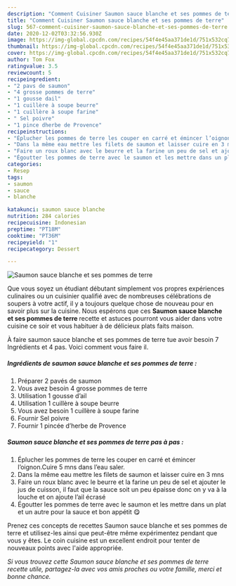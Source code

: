 ```yaml
---
description: "Comment Cuisiner Saumon sauce blanche et ses pommes de terre"
title: "Comment Cuisiner Saumon sauce blanche et ses pommes de terre"
slug: 567-comment-cuisiner-saumon-sauce-blanche-et-ses-pommes-de-terre
date: 2020-12-02T03:32:56.930Z
image: https://img-global.cpcdn.com/recipes/54f4e45aa371de1d/751x532cq70/saumon-sauce-blanche-et-ses-pommes-de-terre-photo-principale-de-la-recette.jpg
thumbnail: https://img-global.cpcdn.com/recipes/54f4e45aa371de1d/751x532cq70/saumon-sauce-blanche-et-ses-pommes-de-terre-photo-principale-de-la-recette.jpg
cover: https://img-global.cpcdn.com/recipes/54f4e45aa371de1d/751x532cq70/saumon-sauce-blanche-et-ses-pommes-de-terre-photo-principale-de-la-recette.jpg
author: Tom Fox
ratingvalue: 3.5
reviewcount: 5
recipeingredient:
- "2 pavs de saumon"
- "4 grosse pommes de terre"
- "1 gousse dail"
- "1 cuillère à soupe beurre"
- "1 cuillère à soupe farine"
- " Sel poivre"
- "1 pince dherbe de Provence"
recipeinstructions:
- "Éplucher les pommes de terre les couper en carré et émincer l’oignon.Cuire 5 mns dans l’eau saler."
- "Dans la même eau mettre les filets de saumon et laisser cuire en 3 mns"
- "Faire un roux blanc avec le beurre et la farine un peu de sel et ajouter le jus de cuisson, il faut que la sauce soit un peu épaisse donc on y va à la louche et on ajoute l’ail écrasé"
- "Égoutter les pommes de terre avec le saumon et les mettre dans un plat et un autre pour la sauce et bon appétit 😋"
categories:
- Resep
tags:
- saumon
- sauce
- blanche

katakunci: saumon sauce blanche 
nutrition: 284 calories
recipecuisine: Indonesian
preptime: "PT18M"
cooktime: "PT36M"
recipeyield: "1"
recipecategory: Dessert

---
```



![Saumon sauce blanche et ses pommes de terre](https://img-global.cpcdn.com/recipes/54f4e45aa371de1d/751x532cq70/saumon-sauce-blanche-et-ses-pommes-de-terre-photo-principale-de-la-recette.jpg)

Que vous soyez un étudiant débutant simplement vos propres expériences culinaires ou un cuisinier qualifié avec de nombreuses célébrations de soupers à votre actif, il y a toujours quelque chose de nouveau pour en savoir plus sur la cuisine. Nous espérons que ces <strong> Saumon sauce blanche et ses pommes de terre </strong> recette et astuces pourront vous aider dans votre cuisine ce soir et vous habituer à de délicieux plats faits maison.

<!--inarticleads1-->

À faire saumon sauce blanche et ses pommes de terre tue avoir besoin 7 Ingrédients et 4 pas. Voici comment vous faire il.

##### Ingrédients de saumon sauce blanche et ses pommes de terre :

1. Préparer 2 pavés de saumon
1. Vous avez besoin 4 grosse pommes de terre
1. Utilisation 1 gousse d’ail
1. Utilisation 1 cuillère à soupe beurre
1. Vous avez besoin 1 cuillère à soupe farine
1. Fournir  Sel poivre
1. Fournir 1 pincée d’herbe de Provence




<!--inarticleads2-->

##### Saumon sauce blanche et ses pommes de terre pas à pas :

1. Éplucher les pommes de terre les couper en carré et émincer l’oignon.Cuire 5 mns dans l’eau saler.
1. Dans la même eau mettre les filets de saumon et laisser cuire en 3 mns
1. Faire un roux blanc avec le beurre et la farine un peu de sel et ajouter le jus de cuisson, il faut que la sauce soit un peu épaisse donc on y va à la louche et on ajoute l’ail écrasé
1. Égoutter les pommes de terre avec le saumon et les mettre dans un plat et un autre pour la sauce et bon appétit 😋




<!--inarticleads1-->

<p>
Prenez ces concepts de recettes Saumon sauce blanche et ses pommes de terre et utilisez-les ainsi que peut-être même expérimentez pendant que vous y êtes. Le coin cuisine est un excellent endroit pour tenter de nouveaux points avec l'aide appropriée.
</p>

<p>
<i>Si vous trouvez cette Saumon sauce blanche et ses pommes de terre recette utile, partagez-la avec vos amis proches ou votre famille, merci et bonne chance.</i>
</p>
